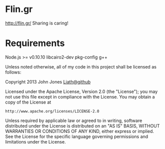 Flin.gr
======

http://flin.gr/
Sharing is caring!

Requirements
======
Node.js >= v0.10.10
libcairo2-dev
pkg-config
g++

Unless noted otherwise, all of my code in this project shall be licensed as follows:

Copyright 2013 John Jones <Liath@github>

Licensed under the Apache License, Version 2.0 (the "License");
you may not use this file except in compliance with the License.
You may obtain a copy of the License at

    http://www.apache.org/licenses/LICENSE-2.0

Unless required by applicable law or agreed to in writing, software
distributed under the License is distributed on an "AS IS" BASIS,
WITHOUT WARRANTIES OR CONDITIONS OF ANY KIND, either express or implied.
See the License for the specific language governing permissions and
limitations under the License.